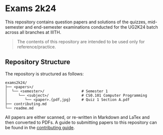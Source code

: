 # Exams 2k24

This repository contains question papers and solutions of the quizzes,
mid-semester and end-semester examinations conducted for the UG2K24
batch across all branches at IIITH.

> The contents of this repository are intended to be used only for
> reference/practice.

## Repository Structure

The repository is structured as follows:

```
exams2k24/
├── <papers>/
│  └── <semester>/                 # Semester 1
│     └── <subject>/               # CS0.101 Computer Programming
│        └── <paper>.{pdf,jpg}     # Quiz 1 Section A.pdf
├── contributing.md
└── readme.md
```

All papers are either scanned, or re-written in Markdown and LaTex and
then converted to PDFs. A guide to submitting papers to this repository
can be found in the [contributing guide](contributing.md).
